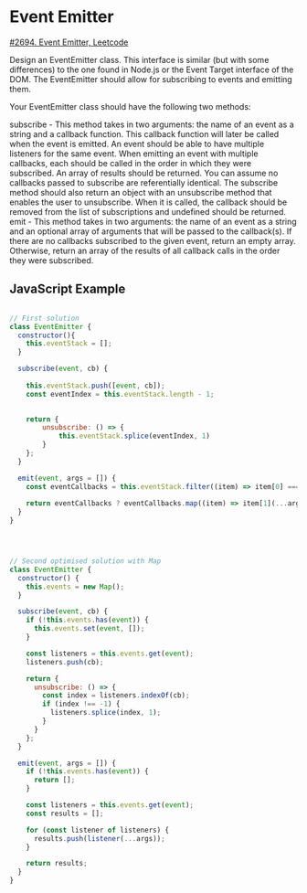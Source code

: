 # Event Emitter

[#2694. Event Emitter, Leetcode](https://leetcode.com/problems/event-emitter/description/?envType=study-plan-v2&envId=30-days-of-javascript)

Design an EventEmitter class. This interface is similar (but with some differences) to the one found in Node.js or the Event Target interface of the DOM. The EventEmitter should allow for subscribing to events and emitting them.

Your EventEmitter class should have the following two methods:

subscribe - This method takes in two arguments: the name of an event as a string and a callback function. This callback function will later be called when the event is emitted.
An event should be able to have multiple listeners for the same event. When emitting an event with multiple callbacks, each should be called in the order in which they were subscribed. An array of results should be returned. You can assume no callbacks passed to subscribe are referentially identical.
The subscribe method should also return an object with an unsubscribe method that enables the user to unsubscribe. When it is called, the callback should be removed from the list of subscriptions and undefined should be returned.
emit - This method takes in two arguments: the name of an event as a string and an optional array of arguments that will be passed to the callback(s). If there are no callbacks subscribed to the given event, return an empty array. Otherwise, return an array of the results of all callback calls in the order they were subscribed.

## JavaScript Example

```javascript

// First solution 
class EventEmitter {
  constructor(){
    this.eventStack = [];
  }

  subscribe(event, cb) {   
    
    this.eventStack.push([event, cb]);
    const eventIndex = this.eventStack.length - 1;
   

    return {
        unsubscribe: () => {
            this.eventStack.splice(eventIndex, 1)
        }
    };
  }

  emit(event, args = []) {
    const eventCallbacks = this.eventStack.filter((item) => item[0] === event)
    
    return eventCallbacks ? eventCallbacks.map((item) => item[1](...args)) : []
  }
}




// Second optimised solution with Map
class EventEmitter {
  constructor() {
    this.events = new Map();
  }

  subscribe(event, cb) {
    if (!this.events.has(event)) {
      this.events.set(event, []);
    }

    const listeners = this.events.get(event);
    listeners.push(cb);

    return {
      unsubscribe: () => {
        const index = listeners.indexOf(cb);
        if (index !== -1) {
          listeners.splice(index, 1);
        }
      }
    };
  }

  emit(event, args = []) {
    if (!this.events.has(event)) {
      return [];
    }

    const listeners = this.events.get(event);
    const results = [];

    for (const listener of listeners) {
      results.push(listener(...args));
    }

    return results;
  }
}